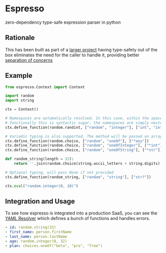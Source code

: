 # Espresso 

zero-dependency type-safe expression parser in python

## Rationale

This has been built as part of a [larger project](https://github.com/aadv1k/project-bombay) having type-safety out of the box eliminates the need for the caller to handle it, providing better [separation of concerns](https://en.wikipedia.org/wiki/Separation_of_concerns)

## Example

```python
from espresso.Context import Context

import random
import string

ctx = Context()

# Namespaces are automatically resolved. In this case, within the space random, integer would be defined
# functionally this is syntactic sugar, the namespaces are simply nested dictionaries
ctx.define_function(random.randint, ["random", "integer"], ["int", "int"])

# Variadic typing is also supported. The method will be passed an array of all the arguments (of a singular type)
ctx.define_function(random.choice, ["random", "oneOf"], ["*any"]) 
ctx.define_function(random.choice, ["random", "oneOfInteger"], ["*int"]) 
ctx.define_function(random.choice, ["random", "oneOfString"], ["*str"]) 

def random_string(length = 32):
    return ''.join(random.choice(string.ascii_letters + string.digits) for i in range(length))

# Optional typing, will pass None if not provided
ctx.define_function(random_string, ["random", "string"], ["str?"]) 

ctx.eval("random.integer(0, 10)")
```

## Integration and Usage

To see how espresso is integrated into a production SaaS, you can see the [YAML Resolver](https://github.com/aadv1k/project-bombay/tree/master/core/YAMLResolver.py) which defines a bunch of functions and handles errors.

```yaml
- id: random.string(32)
- first_name: person.firstName
- last_name: person.lastName
- age: random.integer(0, 32)
- plan: choices.oneOf("beta", "pro", "free")
```
